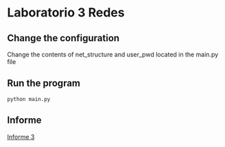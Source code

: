 # Laboratorio 3 Redes

## Change the configuration

Change the contents of net_structure and user_pwd located in the main.py file

## Run the program

```
python main.py
```

## Informe
[Informe 3](https://docs.google.com/document/d/1pH6Vc_mmeg5FyJbixdiL76K29D7B7K-vxWJ2zHK-Pn0/edit?usp=sharing)